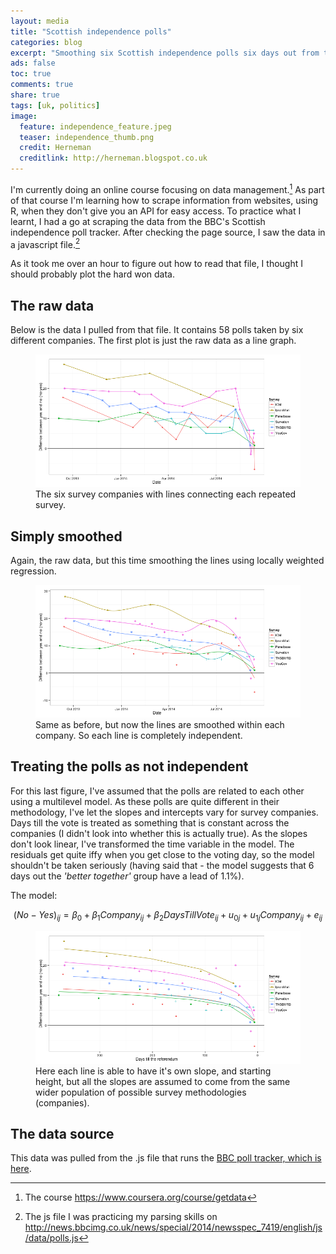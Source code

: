 ```yaml
---
layout: media
title: "Scottish independence polls"
categories: blog
excerpt: "Smoothing six Scottish independence polls six days out from the vote."
ads: false
toc: true
comments: true
share: true
tags: [uk, politics]
image:
  feature: independence_feature.jpeg
  teaser: independence_thumb.png
  credit: Herneman
  creditlink: http://herneman.blogspot.co.uk
---
```


<script type="text/javascript"
  src="http://cdn.mathjax.org/mathjax/latest/MathJax.js?config=TeX-AMS-MML_HTMLorMML">
</script>

I'm currently doing an online course focusing on data management.[^1] As part of that course
 I'm learning how to scrape information from websites, using R, when they don't give you an API 
 for easy access. To practice what I learnt, I had a go at scraping the data from the BBC's 
 Scottish independence poll tracker. After checking the page source, I saw the data in a javascript 
 file.[^2]
 
As it took me over an hour to figure out how to read that file, I thought I should probably
 plot the hard won data.
 
## The raw data
 
Below is the data I pulled from that file. It contains 58 polls taken by six different companies.
 The first plot is just the raw data as a line graph.
 
<figure>
	<a href="/images/independence_1_diff.png"><img src="/images/independence_1_diff.png"></a>
	<figcaption>The six survey companies with lines connecting each repeated survey.</figcaption>
</figure>
 
## Simply smoothed

Again, the raw data, but this time smoothing the lines using locally weighted regression.
 
 
<figure>
	<a href="/images/independence_2_smooth.png"><img src="/images/independence_2_smooth.png"></a>
	<figcaption>Same as before, but now the lines are smoothed within each company. So each line is completely independent.</figcaption>
</figure>

## Treating the polls as not independent

For this last figure, I've assumed that the polls are related to each other using a
 multilevel model. As these polls are quite different in their methodology, I've let the slopes 
 and intercepts vary for survey companies. Days till the vote is treated as something that 
 is constant across the companies (I didn't look into whether this is actually true). 
 As the slopes don't look linear, I've transformed the time variable in the 
 model. The residuals get quite iffy when you get close to the voting day, so the model shouldn't 
 be taken seriously (having said that - the model suggests that 6 days out the *'better together'* group 
 have a lead of 1.1%).
 
 The model:
 
 $$(No-Yes)_{ij} = \beta _{0} + \beta_{1}Company_{ij}+\beta_{2}DaysTillVote_{ij} + u_{0j} + u_{1j}Company_{ij}+e_{ij}$$

<figure>
	<a href="/images/independence_3_model.png"><img src="/images/independence_3_model.png"></a>
	<figcaption>Here each line is able to have it's own slope, and starting height, but all the slopes are assumed to come from the same wider population of possible survey methodologies (companies).</figcaption>
</figure>
 
## The data source
 
 This data was pulled from the .js file that runs the [BBC poll tracker, which is here](http://www.bbc.co.uk/news/events/scotland-decides/poll-tracker).

[^1]: The course https://www.coursera.org/course/getdata
[^2]: The js file I was practicing my parsing skills on http://news.bbcimg.co.uk/news/special/2014/newsspec_7419/english/js/data/polls.js
